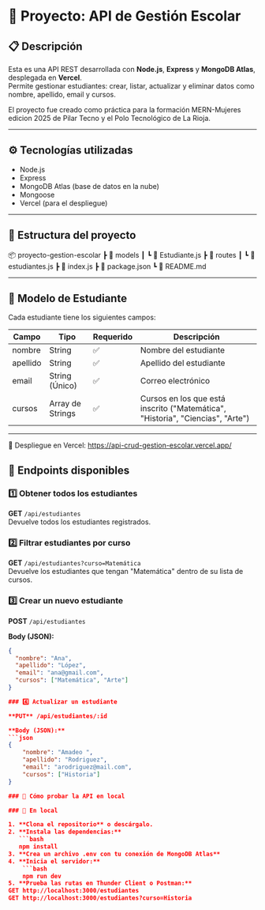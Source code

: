 # 🏫 Proyecto: API de Gestión Escolar

## 📋 Descripción
Esta es una API REST desarrollada con **Node.js**, **Express** y **MongoDB Atlas**, desplegada en **Vercel**.  
Permite gestionar estudiantes: crear, listar, actualizar y eliminar datos como nombre, apellido, email y cursos.

El proyecto fue creado como práctica para la formación MERN-Mujeres edicion 2025 de Pilar Tecno y el Polo Tecnológico de La Rioja. 

---

## ⚙️ Tecnologías utilizadas
- Node.js  
- Express  
- MongoDB Atlas (base de datos en la nube)  
- Mongoose  
- Vercel (para el despliegue)

---

## 🧩 Estructura del proyecto
📦 proyecto-gestion-escolar
 ┣ 📂 models
 ┃ ┗ 📜 Estudiante.js
 ┣ 📂 routes
 ┃ ┗ 📜 estudiantes.js
 ┣ 📜 index.js
 ┣ 📜 package.json
 ┗ 📜 README.md

---

## 🧠 Modelo de Estudiante
Cada estudiante tiene los siguientes campos:

| Campo     | Tipo            | Requerido  | Descripción |
|-----------|-----------------|------------|--------------|
| nombre    | String          | ✅ | Nombre del estudiante |
| apellido  | String          | ✅ | Apellido del estudiante |
| email     | String (Único)  | ✅ | Correo electrónico |
| cursos    | Array de Strings| ✅ | Cursos en los que está inscrito ("Matemática", "Historia", "Ciencias", "Arte") |

---

🔹 Despliegue en Vercel: 
https://api-crud-gestion-escolar.vercel.app/ 

## 🚀 Endpoints disponibles


### 1️⃣ Obtener todos los estudiantes  
**GET** `/api/estudiantes`  
Devuelve todos los estudiantes registrados.

### 2️⃣ Filtrar estudiantes por curso  
**GET** `/api/estudiantes?curso=Matemática`  
Devuelve los estudiantes que tengan "Matemática" dentro de su lista de cursos.

### 3️⃣ Crear un nuevo estudiante  
**POST** `/api/estudiantes`  

**Body (JSON):**
```json
{
  "nombre": "Ana",
  "apellido": "López",
  "email": "ana@gmail.com",
  "cursos": ["Matemática", "Arte"]
}

### 4️⃣ Actualizar un estudiante

**PUT** /api/estudiantes/:id

**Body (JSON):**
```json
{
    "nombre": "Amadeo ",
    "apellido": "Rodriguez",
    "email": "arodriguez@mail.com",
    "cursos": ["Historia"]
}

### 🧪 Cómo probar la API en local

### 🔹 En local

1. **Clona el repositorio** o descárgalo.  
2. **Instala las dependencias:**
   ```bash
   npm install
3. **Crea un archivo .env con tu conexión de MongoDB Atlas**
4. **Inicia el servidor:**
    ```bash
    npm run dev
5. **Prueba las rutas en Thunder Client o Postman:**
GET http://localhost:3000/estudiantes
GET http://localhost:3000/estudiantes?curso=Historia





